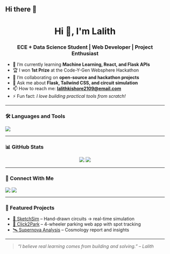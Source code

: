 ## Hi there 👋

<!--
**Lalithkishore365/Lalithkishore365** is a ✨ _special_ ✨ repository because its `README.md` (this file) appears on your GitHub profile.

Here are some ideas to get you started:

- 🔭 I’m currently working on ...
- 🌱 I’m currently learning ...
- 👯 I’m looking to collaborate on ...
- 🤔 I’m looking for help with ...
- 💬 Ask me about ...
- 📫 How to reach me: ...
- 😄 Pronouns: ...
- ⚡ Fun fact: ...
-->
<h1 align="center">Hi 👋, I'm Lalith</h1>
<h3 align="center">ECE + Data Science Student | Web Developer | Project Enthusiast</h3>

- 🌱 I’m currently learning **Machine Learning, React, and Flask APIs**
- 🏆 I won **1st Prize** at the Code-Y-Gen Websphere Hackathon
- 👯 I’m collaborating on **open-source and hackathon projects**
- 💬 Ask me about **Flask, Tailwind CSS, and circuit simulation**
- 📫 How to reach me: **lalithkishore2109@email.com**
- ⚡ Fun fact: *I love building practical tools from scratch!*

---

### 🛠️ Languages and Tools
<p align="left">
  <img src="https://skillicons.dev/icons?i=python,flask,html,css,js,react,tailwind,bootstrap,sqlite,mysql,arduino,verilog,rstudio,vscode,github" />
</p>

---

### 📊 GitHub Stats
<p align="center">
  <img src="https://github-readme-stats.vercel.app/api?username=Lalithkishore365&show_icons=true&theme=tokyonight" />
  <img src="https://github-readme-stats.vercel.app/api/top-langs/?username=Lalithkishore365&layout=compact&theme=tokyonight" />
</p>

---

### 🔗 Connect With Me
<p align="left">
  <a href="https://linkedin.com/in/lalithkishore37" target="blank"><img align="center" src="https://img.shields.io/badge/LINKEDIN-0A66C2?style=for-the-badge&logo=linkedin&logoColor=white" /></a>
  <a href="mailto:lalithkishore2109@gmail.com"><img align="center" src="https://img.shields.io/badge/EMAIL-D14836?style=for-the-badge&logo=gmail&logoColor=white" /></a>
</p>

---

### 🚀 Featured Projects
- [🔧 SketchSim](https://github.com/your-username/sketchsim) – Hand-drawn circuits → real-time simulation  
- [🚗 Click2Park](https://github.com/your-username/vehicle-parking-app) – 4-wheeler parking web app with spot tracking  
- [🛰️ Supernova Analysis](https://github.com/your-username/supernova-report) – Cosmology report and insights

---

> *“I believe real learning comes from building and solving.” – Lalith*

